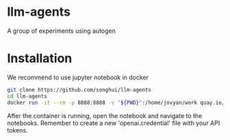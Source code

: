 # llm-agents
A group of experiments using autogen

# Installation

We recommend to use jupyter notebook in docker

```bash 
git clone https://github.com/songhui/llm-agents
cd llm-agents
docker run -it --rm -p 8888:8888 -v "${PWD}":/home/jovyan/work quay.io/jupyter/datascience-notebook:2024-05-27
```

After the container is running, open the notebook and navigate to the notebooks. Remember to create a new 'openai.credential' file with your API tokens. 